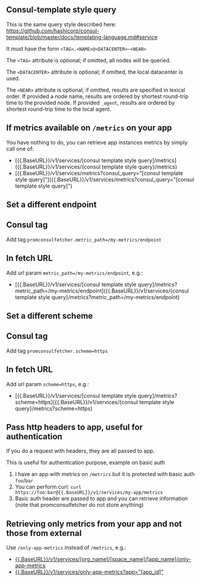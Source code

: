 
## Consul-template style query

This is the same query style described
here: https://github.com/hashicorp/consul-template/blob/master/docs/templating-language.md#service

It must have the form `<TAG>.<NAME>@<DATACENTER>~<NEAR>`

The `<TAG>` attribute is optional; if omitted, all nodes will be queried.

The `<DATACENTER>` attribute is optional; if omitted, the local datacenter is used.

The `<NEAR>` attribute is optional; if omitted, results are specified in lexical order. If provided a node name, results
are ordered by shortest round-trip time to the provided node. If provided `_agent`, results are ordered by shortest
round-trip time to the local agent.

## If metrics available on `/metrics` on your app

You have nothing to do, you can retrieve app instances metrics by simply call one of:

- [{{.BaseURL}}/v1/services/\[consul template style query\]/metrics]({{.BaseURL}}/v1/services/{consul template style query}/metrics)
- [{{.BaseURL}}/v1/services/metrics?consul_query="\[consul template style query\]"]({{.BaseURL}}/v1/services/metrics?consul_query="\[consul template style query\]")

## Set a different endpoint

## Consul tag

Add tag `promconsulfetcher.metric_path=/my-metrics/endpoint`

## In fetch URL

Add url param `metric_path=/my-metrics/endpoint`, e.g.:

- [{{.BaseURL}}/v1/services/\[consul template style query\]/metrics?metric_path=/my-metrics/endpoint]({{.BaseURL}}/v1/services/{consul template style query}/metrics?metric_path=/my-metrics/endpoint)

## Set a different scheme

## Consul tag

Add tag `promconsulfetcher.scheme=https`

## In fetch URL

Add url param `scheme=https`, e.g.:

- [{{.BaseURL}}/v1/services/\[consul template style query\]/metrics?scheme=https]({{.BaseURL}}/v1/services/{consul template style query}/metrics?scheme=https)

## Pass http headers to app, useful for authentication

If you do a request with headers, they are all passed to app.

This is useful for authentication purpose, example on basic auth

1. I have an app with metrics on `/metrics` but it is protected with basic auth `foo`/`bar`
2. You can perform curl: `curl https://foo:bar@{{.BaseURL}}/v1/services/my-app/metrics`
3. Basic auth header are passed to app and you can retrieve information (note that promconsulfetcher do not store anything)

## Retrieving only metrics from your app and not those from external

Use `/only-app-metrics` instead of `/metrics`, e.g.:

- [{{.BaseURL}}/v1/services/\[org_name\]/\[space_name\]/\[app_name\]/only-app-metrics]({{.BaseURL}}/v1/services/{org_name}/{space_name}/{app_name}/only-app-metrics)
- [{{.BaseURL}}/v1/services/only-app-metrics?app="\[app_id\]"]({{.BaseURL}}/v1/services/only-app-metrics?app="\[app_id\]")
